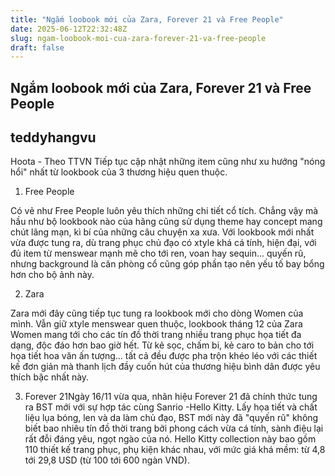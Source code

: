 ```yaml
---
title: "Ngắm loobook mới của Zara, Forever 21 và Free People"
date: 2025-06-12T22:32:48Z
slug: ngam-loobook-moi-cua-zara-forever-21-va-free-people
draft: false
---
```


## Ngắm loobook mới của Zara, Forever 21 và Free People

## teddyhangvu

Hoota - Theo TTVN
Tiếp tục cập nhật những item cũng như xu hướng "nóng hổi" nhất từ lookbook của 3 thương hiệu quen thuộc.

1. Free People

Có vẻ như Free People luôn yêu thích những chi tiết cổ tích. Chẳng vậy mà hầu như bộ lookbook nào của hãng cũng sử dụng theme hay concept mang chút lãng mạn, kì bí của những câu chuyện xa xưa. Với lookbook mới nhất vừa được tung ra, dù trang phục chủ đạo có xtyle khá cá tính, hiện đại, với đủ item từ menswear mạnh mẽ cho tới ren, voan hay sequin... quyến rũ, nhưng background là căn phòng cổ cũng góp phần tạo nên yếu tố bay bổng hơn cho bộ ảnh này.



















2. Zara

Zara mới đây cũng tiếp tục tung ra lookbook mới cho dòng Women của mình. Vẫn giữ xtyle menswear quen thuộc, lookbook tháng 12 của Zara Women mang tới cho các tín đồ thời trang nhiều trang phục họa tiết đa dạng, độc đáo hơn bao giờ hết. Từ kẻ sọc, chấm bi, kẻ caro to bản cho tới họa tiết hoa văn ấn tượng... tất cả đều được pha trộn khéo léo với các thiết kế đơn giản mà thanh lịch đầy cuốn hút của thương hiệu bình dân được yêu thích bậc nhất này.





































3. Forever 21Ngày 16/11 vừa qua, nhãn hiệu Forever 21 đã chính thức tung ra BST mới với sự hợp tác cùng Sanrio -Hello Kitty. Lấy họa tiết và chất liệu lụa bóng, len và da làm chủ đạo, BST mới này đã "quyến rũ" không biết bao nhiêu tín đồ thời trang bởi phong cách vừa cá tính, sành điệu lại rất đỗi đáng yêu, ngọt ngào của nó. Hello Kitty collection này bao gồm 110 thiết kế trang phục, phụ kiện khác nhau, với mức giá khá mềm: từ 4,8 tới 29,8 USD (từ 100 tới 600 ngàn VND).